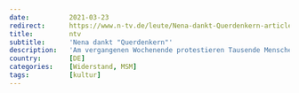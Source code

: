 ```yaml
---
date:          2021-03-23
redirect:      https://www.n-tv.de/leute/Nena-dankt-Querdenkern-article22446699.html
title:         ntv
subtitle:      'Nena dankt "Querdenkern"'
description:   'Am vergangenen Wochenende protestieren Tausende Menschen in Kassel gegen die Corona-Maßnahmen - oft ohne Maske oder Abstand. Auf Instagram solidarisiert sich Popsängerin Nena nun mit den Demonstranten. Es ist nicht die erste kontroverse Äußerung der Musikerin zur Corona-Krise.'
country:       [DE]
categories:    [Widerstand, MSM]
tags:          [kultur]
---
```

